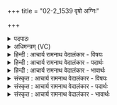 +++
title = "02-2_1539 वृषो अग्निः"

+++
<details><summary>पदपाठः</summary>

वृ꣡षा꣢꣯। उ꣣। अग्निः꣢। सम्। इ꣣ध्यते। अ꣡श्वः꣢꣯। न। दे꣣ववा꣡ह꣢नः। दे꣣व। वा꣡ह꣢꣯नः। तम्। ह꣣वि꣡ष्म꣢न्तः। ई꣣डते। १५३९।
</details>

<details><summary>अधिमन्त्रम् (VC)</summary>

- अग्निः
- विश्वामित्रो गाथिनः
- गायत्री
- षड्जः
</details>

<details><summary>हिन्दी : आचार्य रामनाथ वेदालंकार - विषयः</summary>

अगले मन्त्र में परमात्मा की उपासना का फल वर्णित है।
</details>

<details><summary>हिन्दी : आचार्य रामनाथ वेदालंकार - पदार्थः</summary>

पदार्थान्वयभाषाः -  (वृषः) सुखों की वर्षा करनेवाला (अग्निः) जगन्नायक परमेश्वर (समिध्यते) उपासकों द्वारा अपने अन्तरात्मा में प्रदीप्त किया जाता है, जो (देववाहनः) विद्वानों के वाहन (अश्वः न) घोड़े के समान (देववाहनः) दिव्य गुणों का वाहक है। (तम्) उस परमेश्वर की (हविष्मन्तः) आत्मसमर्पण करनेवाले उपासक लोग (ईडते) आराधना करते हैं ॥२॥ यहाँ उपमालङ्कार है ॥२॥
</details>

<details><summary>हिन्दी : आचार्य रामनाथ वेदालंकार - भावार्थः</summary>

भावार्थभाषाः -  जैसे रथ में नियुक्त किया हुआ वेगवान् घोड़ा शीघ्र ही मनुष्यों को लक्ष्य पर पहुँचा देता है,वैसे ही योगाभ्यास से अपने अन्तरात्मा में नियुक्त परमेश्वर दिव्य गुण प्राप्त करा कर उपासकों को शीघ्र ही उन्नत कर देता है ॥२॥
</details>

<details><summary>संस्कृत : आचार्य रामनाथ वेदालंकार - विषयः</summary>

अथ परमात्मोपासनायाः फलमाह।
</details>

<details><summary>संस्कृत : आचार्य रामनाथ वेदालंकार - पदार्थः</summary>

पदार्थान्वयभाषाः -  (वृषः) सुखवर्षकः (अग्निः) जगन्नायकः परमेश्वरः (समिध्यते) उपासकैः स्वान्तरात्मनि प्रदीप्यते, यः (देववाहनः) विदुषां वाहनभूतः (अश्वः न) तुरङ्ग इव (देववाहनः) दिव्यगुणानां वाहकः अस्ति। (तम्) परमेश्वरम् (हविष्मन्तः) आत्मसमर्पणवन्तः उपासकाः (ईडते) आराध्नुवन्ति ॥२॥२ अत्रोपमालङ्कारः ॥२॥
</details>

<details><summary>संस्कृत : आचार्य रामनाथ वेदालंकार - भावार्थः</summary>

भावार्थभाषाः -  यथा रथे योजितो वेगवानश्वो जनान् सद्यः लक्ष्यं प्रापयति तथैव योगाभ्यासेन स्वात्मनि नियुक्तः परमेश्वरो दिव्यगुणप्रापणेनोपासकान् सद्य उन्नयति ॥२॥
</details>